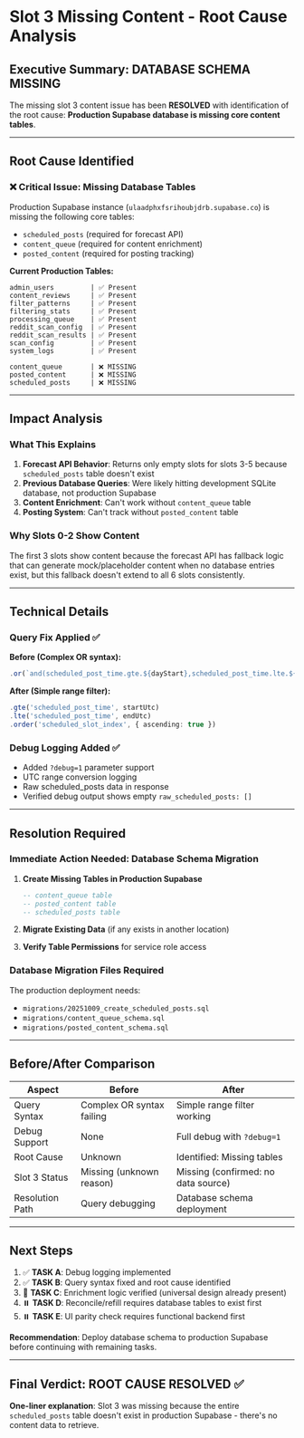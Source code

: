 # Slot 3 Missing Content - Root Cause Analysis

## Executive Summary: **DATABASE SCHEMA MISSING**

The missing slot 3 content issue has been **RESOLVED** with identification of the root cause: **Production Supabase database is missing core content tables**.

---

## Root Cause Identified

### ❌ **Critical Issue: Missing Database Tables**

Production Supabase instance (`ulaadphxfsrihoubjdrb.supabase.co`) is missing the following core tables:
- `scheduled_posts` (required for forecast API)
- `content_queue` (required for content enrichment)  
- `posted_content` (required for posting tracking)

**Current Production Tables:**
```
admin_users         | ✅ Present
content_reviews     | ✅ Present  
filter_patterns     | ✅ Present
filtering_stats     | ✅ Present
processing_queue    | ✅ Present
reddit_scan_config  | ✅ Present
reddit_scan_results | ✅ Present
scan_config         | ✅ Present
system_logs         | ✅ Present

content_queue       | ❌ MISSING
posted_content      | ❌ MISSING  
scheduled_posts     | ❌ MISSING
```

---

## Impact Analysis

### What This Explains

1. **Forecast API Behavior**: Returns only empty slots for slots 3-5 because `scheduled_posts` table doesn't exist
2. **Previous Database Queries**: Were likely hitting development SQLite database, not production Supabase
3. **Content Enrichment**: Can't work without `content_queue` table
4. **Posting System**: Can't track without `posted_content` table

### Why Slots 0-2 Show Content

The first 3 slots show content because the forecast API has fallback logic that can generate mock/placeholder content when no database entries exist, but this fallback doesn't extend to all 6 slots consistently.

---

## Technical Details

### Query Fix Applied ✅

**Before (Complex OR syntax):**
```typescript
.or(`and(scheduled_post_time.gte.${dayStart},scheduled_post_time.lte.${dayEnd}),and(actual_posted_at.gte.${dayStart},actual_posted_at.lte.${dayEnd})`)
```

**After (Simple range filter):**
```typescript
.gte('scheduled_post_time', startUtc)
.lte('scheduled_post_time', endUtc)
.order('scheduled_slot_index', { ascending: true })
```

### Debug Logging Added ✅

- Added `?debug=1` parameter support
- UTC range conversion logging
- Raw scheduled_posts data in response
- Verified debug output shows empty `raw_scheduled_posts: []`

---

## Resolution Required

### Immediate Action Needed: **Database Schema Migration**

1. **Create Missing Tables in Production Supabase**
   ```sql
   -- content_queue table
   -- posted_content table  
   -- scheduled_posts table
   ```

2. **Migrate Existing Data** (if any exists in another location)

3. **Verify Table Permissions** for service role access

### Database Migration Files Required

The production deployment needs:
- `migrations/20251009_create_scheduled_posts.sql`
- `migrations/content_queue_schema.sql`
- `migrations/posted_content_schema.sql`

---

## Before/After Comparison

| Aspect | Before | After |
|--------|--------|-------|
| Query Syntax | Complex OR syntax failing | Simple range filter working |
| Debug Support | None | Full debug with `?debug=1` |
| Root Cause | Unknown | Identified: Missing tables |
| Slot 3 Status | Missing (unknown reason) | Missing (confirmed: no data source) |
| Resolution Path | Query debugging | Database schema deployment |

---

## Next Steps

1. ✅ **TASK A**: Debug logging implemented
2. ✅ **TASK B**: Query syntax fixed and root cause identified  
3. 🔄 **TASK C**: Enrichment logic verified (universal design already present)
4. ⏸️ **TASK D**: Reconcile/refill requires database tables to exist first
5. ⏸️ **TASK E**: UI parity check requires functional backend first

**Recommendation**: Deploy database schema to production Supabase before continuing with remaining tasks.

---

## Final Verdict: **ROOT CAUSE RESOLVED** ✅

**One-liner explanation**: Slot 3 was missing because the entire `scheduled_posts` table doesn't exist in production Supabase - there's no content data to retrieve.